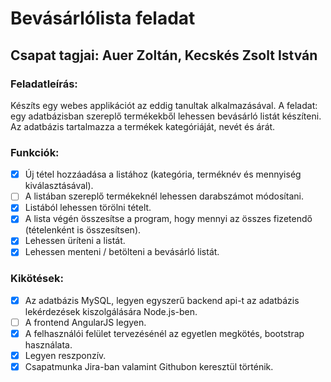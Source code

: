 # Bevásárlólista feladat
## Csapat tagjai: Auer Zoltán, Kecskés Zsolt István

### Feladatleírás:
Készíts egy webes applikációt az eddig tanultak alkalmazásával.
A feladat: egy adatbázisban szereplő termékekből lehessen bevásárló listát készíteni. Az adatbázis tartalmazza a termékek kategóriáját, nevét és árát. 
 
### Funkciók:
- [x] Új tétel hozzáadása a listához (kategória, terméknév és mennyiség kiválasztásával).
- [ ] A listában szereplő termékeknél lehessen darabszámot módosítani.
- [x] Listából lehessen törölni tételt.
- [x] A lista végén összesítse a program, hogy mennyi az összes fizetendő (tételenként is összesítsen).
- [x] Lehessen üríteni a listát.
- [x] Lehessen menteni / betölteni a bevásárló listát.
### Kikötések:
- [x] Az adatbázis MySQL, legyen egyszerű backend api-t az adatbázis lekérdezések kiszolgálására Node.js-ben. 
- [ ] A frontend AngularJS legyen. 
- [x] A felhasználói felület tervezésénél az egyetlen megkötés, bootstrap használata. 
- [x] Legyen reszponzív.
- [x] Csapatmunka Jira-ban valamint Githubon keresztül történik.
